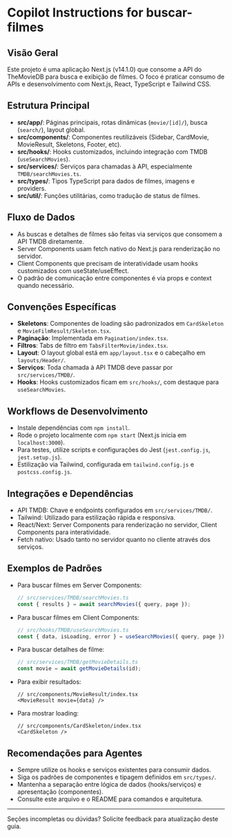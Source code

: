 # Copilot Instructions for buscar-filmes

## Visão Geral
Este projeto é uma aplicação Next.js (v14.1.0) que consome a API do TheMovieDB para busca e exibição de filmes. O foco é praticar consumo de APIs e desenvolvimento com Next.js, React, TypeScript e Tailwind CSS.

## Estrutura Principal
- **src/app/**: Páginas principais, rotas dinâmicas (`movie/[id]/`), busca (`search/`), layout global.
- **src/components/**: Componentes reutilizáveis (Sidebar, CardMovie, MovieResult, Skeletons, Footer, etc).
- **src/hooks/**: Hooks customizados, incluindo integração com TMDB (`useSearchMovies`).
- **src/services/**: Serviços para chamadas à API, especialmente `TMDB/searchMovies.ts`.
- **src/types/**: Tipos TypeScript para dados de filmes, imagens e providers.
- **src/util/**: Funções utilitárias, como tradução de status de filmes.

## Fluxo de Dados
- As buscas e detalhes de filmes são feitas via serviços que consomem a API TMDB diretamente.
- Server Components usam fetch nativo do Next.js para renderização no servidor.
- Client Components que precisam de interatividade usam hooks customizados com useState/useEffect.
- O padrão de comunicação entre componentes é via props e context quando necessário.

## Convenções Específicas
- **Skeletons**: Componentes de loading são padronizados em `CardSkeleton` e `MovieFilmResult/Skeleton.tsx`.
- **Paginação**: Implementada em `Pagination/index.tsx`.
- **Filtros**: Tabs de filtro em `TabsFilterMovie/index.tsx`.
- **Layout**: O layout global está em `app/layout.tsx` e o cabeçalho em `layouts/Header/`.
- **Serviços**: Toda chamada à API TMDB deve passar por `src/services/TMDB/`.
- **Hooks**: Hooks customizados ficam em `src/hooks/`, com destaque para `useSearchMovies`.

## Workflows de Desenvolvimento
- Instale dependências com `npm install`.
- Rode o projeto localmente com `npm start` (Next.js inicia em `localhost:3000`).
- Para testes, utilize scripts e configurações do Jest (`jest.config.js`, `jest.setup.js`).
- Estilização via Tailwind, configurada em `tailwind.config.js` e `postcss.config.js`.

## Integrações e Dependências
- API TMDB: Chave e endpoints configurados em `src/services/TMDB/`.
- Tailwind: Utilizado para estilização rápida e responsiva.
- React/Next: Server Components para renderização no servidor, Client Components para interatividade.
- Fetch nativo: Usado tanto no servidor quanto no cliente através dos serviços.

## Exemplos de Padrões
- Para buscar filmes em Server Components:
  ```ts
  // src/services/TMDB/searchMovies.ts
  const { results } = await searchMovies({ query, page });
  ```
- Para buscar filmes em Client Components:
  ```ts
  // src/hooks/TMDB/useSearchMovies.ts
  const { data, isLoading, error } = useSearchMovies({ query, page });
  ```
- Para buscar detalhes de filme:
  ```ts
  // src/services/TMDB/getMovieDetails.ts
  const movie = await getMovieDetails(id);
  ```
- Para exibir resultados:
  ```tsx
  // src/components/MovieResult/index.tsx
  <MovieResult movie={data} />
  ```
- Para mostrar loading:
  ```tsx
  // src/components/CardSkeleton/index.tsx
  <CardSkeleton />
  ```

## Recomendações para Agentes
- Sempre utilize os hooks e serviços existentes para consumir dados.
- Siga os padrões de componentes e tipagem definidos em `src/types/`.
- Mantenha a separação entre lógica de dados (hooks/serviços) e apresentação (componentes).
- Consulte este arquivo e o README para comandos e arquitetura.

---
Seções incompletas ou dúvidas? Solicite feedback para atualização deste guia.
